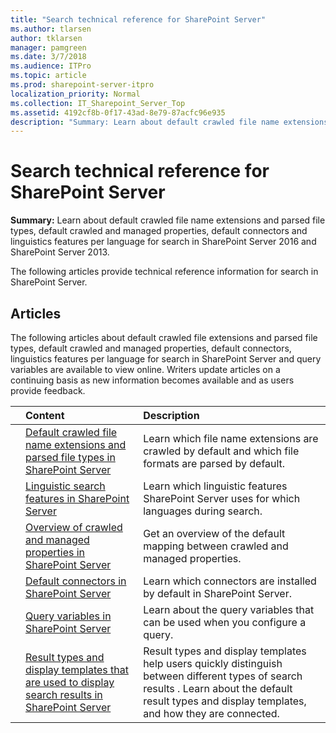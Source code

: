 ```yaml
---
title: "Search technical reference for SharePoint Server"
ms.author: tlarsen
author: tklarsen
manager: pamgreen
ms.date: 3/7/2018
ms.audience: ITPro
ms.topic: article
ms.prod: sharepoint-server-itpro
localization_priority: Normal
ms.collection: IT_Sharepoint_Server_Top
ms.assetid: 4192cf8b-0f17-43ad-8e79-87acfc96e935
description: "Summary: Learn about default crawled file name extensions and parsed file types, default crawled and managed properties, default connectors and linguistics features per language for search in SharePoint Server 2016 and SharePoint Server 2013."
---
```


# Search technical reference for SharePoint Server

 **Summary:** Learn about default crawled file name extensions and parsed file types, default crawled and managed properties, default connectors and linguistics features per language for search in SharePoint Server 2016 and SharePoint Server 2013. 
  
The following articles provide technical reference information for search in SharePoint Server.
  
## Articles

The following articles about default crawled file extensions and parsed file types, default crawled and managed properties, default connectors, linguistics features per language for search in SharePoint Server and query variables are available to view online. Writers update articles on a continuing basis as new information becomes available and as users provide feedback.
  
||**Content**|**Description**|
|:-----|:-----|:-----|
||[Default crawled file name extensions and parsed file types in SharePoint Server](default-crawled-file-name-extensions-and-parsed-file-types.md) <br/> |Learn which file name extensions are crawled by default and which file formats are parsed by default.  <br/> |
||[Linguistic search features in SharePoint Server](linguistic-search-features.md) <br/> |Learn which linguistic features SharePoint Server uses for which languages during search.  <br/> |
||[Overview of crawled and managed properties in SharePoint Server](crawled-and-managed-properties-overview.md) <br/> |Get an overview of the default mapping between crawled and managed properties.  <br/> |
||[Default connectors in SharePoint Server](default-connectors.md) <br/> |Learn which connectors are installed by default in SharePoint Server.  <br/> |
||[Query variables in SharePoint Server](query-variables.md) <br/> |Learn about the query variables that can be used when you configure a query.  <br/> |
||[Result types and display templates that are used to display search results in SharePoint Server](result-types-and-display-templates-that-are-used-to-display-search-results.md) <br/> |Result types and display templates help users quickly distinguish between different types of search results . Learn about the default result types and display templates, and how they are connected.  <br/> |
   

